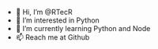 - 👋 Hi, I’m @RTecR
- 👀 I’m interested in Python
- 🌱 I’m currently learning Python and Node
- 📫 Reach me at Github

<!---
RTecR/RTecR is a ✨ special ✨ repository because its `README.md` (this file) appears on your GitHub profile.
You can click the Preview link to take a look at your changes.
--->

